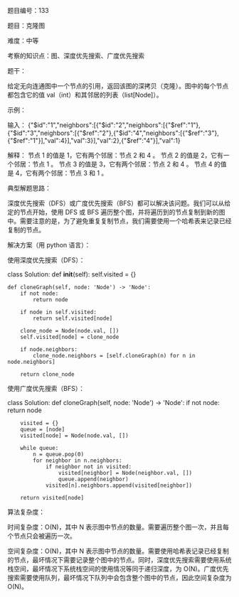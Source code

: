 题目编号：133

题目：克隆图

难度：中等

考察的知识点：图、深度优先搜索、广度优先搜索

题干：

给定无向连通图中一个节点的引用，返回该图的深拷贝（克隆）。图中的每个节点都包含它的值 val（int）和其邻居的列表（list[Node]）。

示例：

输入：
{"$id":"1","neighbors":[{"$id":"2","neighbors":[{"$ref":"1"},{"$id":"3","neighbors":[{"$ref":"2"},{"$id":"4","neighbors":[{"$ref":"3"},{"$ref":"1"}],"val":4}],"val":3}],"val":2},{"$ref":"4"}],"val":1}

解释：
节点 1 的值是 1，它有两个邻居：节点 2 和 4 。
节点 2 的值是 2，它有一个邻居：节点 1 。
节点 3 的值是 3，它有两个邻居：节点 2 和 4 。
节点 4 的值是 4，它有两个邻居：节点 3 和 1 。

典型解题思路：

深度优先搜索（DFS）或广度优先搜索（BFS）都可以解决该问题。我们可以从给定的节点开始，使用 DFS 或 BFS 遍历整个图，并将遍历到的节点复制到新的图中。需要注意的是，为了避免重复复制节点，我们需要使用一个哈希表来记录已经复制的节点。

解决方案（用 python 语言）：

使用深度优先搜索（DFS）：

class Solution:
    def __init__(self):
        self.visited = {}
        
    def cloneGraph(self, node: 'Node') -> 'Node':
        if not node:
            return node
        
        if node in self.visited:
            return self.visited[node]
        
        clone_node = Node(node.val, [])
        self.visited[node] = clone_node
        
        if node.neighbors:
            clone_node.neighbors = [self.cloneGraph(n) for n in node.neighbors]
        
        return clone_node

使用广度优先搜索（BFS）：

class Solution:
    def cloneGraph(self, node: 'Node') -> 'Node':
        if not node:
            return node
        
        visited = {}
        queue = [node]
        visited[node] = Node(node.val, [])
        
        while queue:
            n = queue.pop(0)
            for neighbor in n.neighbors:
                if neighbor not in visited:
                    visited[neighbor] = Node(neighbor.val, [])
                    queue.append(neighbor)
                visited[n].neighbors.append(visited[neighbor])
        
        return visited[node]

算法复杂度：

时间复杂度：O(N)，其中 N 表示图中节点的数量。需要遍历整个图一次，并且每个节点只会被遍历一次。

空间复杂度：O(N)，其中 N 表示图中节点的数量。需要使用哈希表记录已经复制的节点，最坏情况下需要记录整个图中的节点。同时，深度优先搜索需要使用系统栈空间，最坏情况下系统栈空间的使用情况等同于递归深度，为 O(N)。广度优先搜索需要使用队列，最坏情况下队列中会包含整个图中的节点，因此空间复杂度为 O(N)。